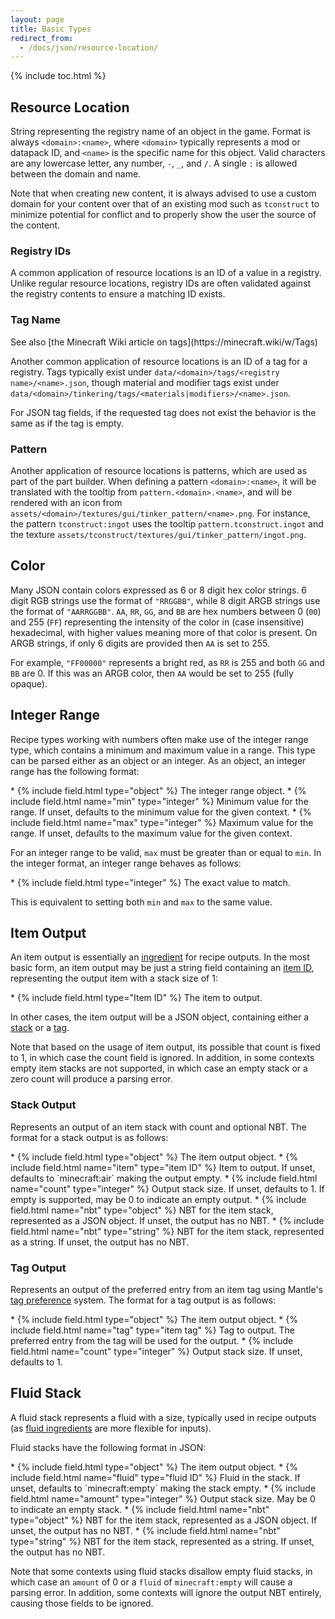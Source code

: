 ```yaml
---
layout: page
title: Basic Types
redirect_from:
  - /docs/json/resource-location/
---
```


{% include toc.html %}

## Resource Location

String representing the registry name of an object in the game. Format is always `<domain>:<name>`, where `<domain>` typically represents a mod or datapack ID, and `<name>` is the specific name for this object. Valid characters are any lowercase letter, any number, `-`, `_`, and `/`. A single `:` is allowed between the domain and name.

Note that when creating new content, it is always advised to use a custom domain for your content over that of an existing mod such as `tconstruct` to minimize potential for conflict and to properly show the user the source of the content.

### Registry IDs

A common application of resource locations is an ID of a value in a registry. Unlike regular resource locations, registry IDs are often validated against the registry contents to ensure a matching ID exists.

### Tag Name
<div class="hatnote" markdown=1>
See also [the Minecraft Wiki article on tags](https://minecraft.wiki/w/Tags)
</div>

Another common application of resource locations is an ID of a tag for a registry. Tags typically exist under `data/<domain>/tags/<registry name>/<name>.json`, though material and modifier tags exist under `data/<domain>/tinkering/tags/<materials|modifiers>/<name>.json`.

For JSON tag fields, if the requested tag does not exist the behavior is the same as if the tag is empty.

### Pattern

Another application of resource locations is patterns, which are used as part of the part builder. When defining a pattern `<domain>:<name>`, it will be translated with the tooltip from `pattern.<domain>.<name>`, and will be rendered with an icon from `assets/<domain>/textures/gui/tinker_pattern/<name>.png`. For instance, the pattern `tconstruct:ingot` uses the tooltip `pattern.tconstruct.ingot` and the texture `assets/tconstruct/textures/gui/tinker_pattern/ingot.png`.

## Color

Many JSON contain colors expressed as 6 or 8 digit hex color strings. 6 digit RGB strings use the format of `"RRGGBB"`, while 8 digit ARGB strings use the format of `"AARRGGBB"`. `AA`, `RR`, `GG`, and `BB` are hex numbers between 0 (`00`) and 255 (`FF`) representing the intensity of the color in (case insensitive) hexadecimal, with higher values meaning more of that color is present. On ARGB strings, if only 6 digits are provided then `AA` is set to 255.

For example, `"FF00000"` represents a bright red, as `RR` is 255 and both `GG` and `BB` are 0. If this was an ARGB color, then `AA` would be set to 255 (fully opaque).

## Integer Range

Recipe types working with numbers often make use of the integer range type, which contains a minimum and maximum value in a range. This type can be parsed either as an object or an integer. As an object, an integer range has the following format:

<div class="treeview" markdown=1>
* {% include field.html type="object" %} The integer range object.
    * {% include field.html name="min" type="integer" %} Minimum value for the range. If unset, defaults to the minimum value for the given context.
    * {% include field.html name="max" type="integer" %} Maximum value for the range. If unset, defaults to the maximum value for the given context.
</div>

For an integer range to be valid, `max` must be greater than or equal to `min`. In the integer format, an integer range behaves as follows:

<div class="treeview" markdown=1>
* {% include field.html type="integer" %} The exact value to match.
</div>

This is equivalent to setting both `min` and `max` to the same value.

## Item Output

An item output is essentially an [ingredient](../ingredients#item-ingredients) for recipe outputs.
In the most basic form, an item output may be just a string field containing an [item ID](#registry-ids), representing the output item with a stack size of 1:

<div class="treeview" markdown=1>
* {% include field.html type="Item ID" %} The item to output.
</div>

In other cases, the item output will be a JSON object, containing either a [stack](#stack-output) or a [tag](#tag-output).

Note that based on the usage of item output, its possible that count is fixed to 1, in which case the count field is ignored. In addition, in some contexts empty item stacks are not supported, in which case an empty stack or a zero count will produce a parsing error.

### Stack Output

Represents an output of an item stack with count and optional NBT. The format for a stack output is as follows:

<div class="treeview" markdown=1>
* {% include field.html type="object" %} The item output object.
    * {% include field.html name="item" type="item ID" %} Item to output. If unset, defaults to `minecraft:air` making the output empty.
    * {% include field.html name="count" type="integer" %} Output stack size. If unset, defaults to 1. If empty is supported, may be 0 to indicate an empty output.
    * {% include field.html name="nbt" type="object" %} NBT for the item stack, represented as a JSON object. If unset, the output has no NBT.
    * {% include field.html name="nbt" type="string" %} NBT for the item stack, represented as a string. If unset, the output has no NBT.
</div>

### Tag Output

Represents an output of the preferred entry from an item tag using Mantle's [tag preference](/docs/commands/mantle#tag-preference) system. The format for a tag output is as follows:

<div class="treeview" markdown=1>
* {% include field.html type="object" %} The item output object.
    * {% include field.html name="tag" type="item tag" %} Tag to output. The preferred entry from the tag will be used for the output.
    * {% include field.html name="count" type="integer" %} Output stack size. If unset, defaults to 1.
</div>

## Fluid Stack

A fluid stack represents a fluid with a size, typically used in recipe outputs (as [fluid ingredients](../ingredients#fluid-ingredients) are more flexible for inputs).

Fluid stacks have the following format in JSON:

<div class="treeview" markdown=1>
* {% include field.html type="object" %} The item output object.
    * {% include field.html name="fluid" type="fluid ID" %} Fluid in the stack. If unset, defaults to `minecraft:empty` making the stack empty.
    * {% include field.html name="amount" type="integer" %} Output stack size. May be 0 to indicate an empty stack.
    * {% include field.html name="nbt" type="object" %} NBT for the item stack, represented as a JSON object. If unset, the output has no NBT.
    * {% include field.html name="nbt" type="string" %} NBT for the item stack, represented as a string. If unset, the output has no NBT.
</div>

Note that some contexts using fluid stacks disallow empty fluid stacks, in which case an `amount` of 0 or a `fluid` of `minecraft:empty` will cause a parsing error. In addition, some contexts will ignore the output NBT entirely, causing those fields to be ignored.